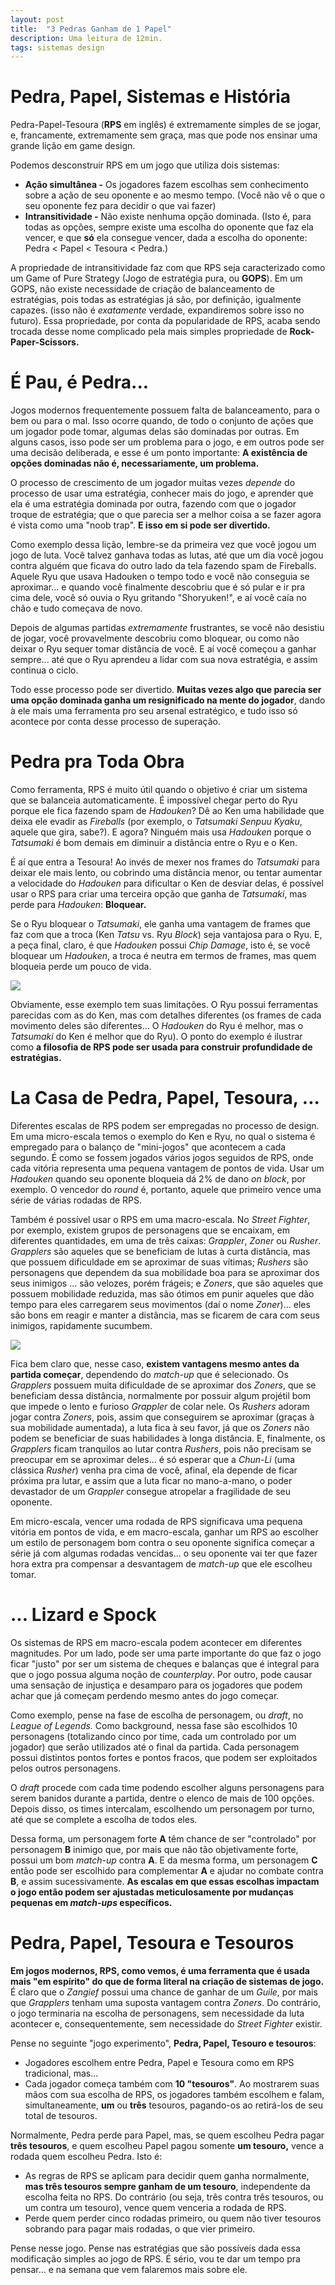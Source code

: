 ```yaml
---
layout: post
title:  "3 Pedras Ganham de 1 Papel"
description: Uma leitura de 12min.
tags: sistemas design
---
```


# Pedra, Papel, Sistemas e História
Pedra-Papel-Tesoura (**RPS** em inglês) é extremamente simples de se jogar, e, francamente, extremamente sem graça, mas 
que pode nos ensinar uma grande lição em game design.

Podemos desconstruir RPS em um jogo que utiliza dois sistemas:

* **Ação simultânea -** Os jogadores fazem escolhas sem conhecimento sobre a ação de seu oponente e ao mesmo tempo. 
  (Você não vê o que o seu oponente fez para decidir o que vai fazer)
* **Intransitividade -** Não existe nenhuma opção dominada. (Isto é, para todas as opções, sempre existe uma escolha 
  do oponente que faz ela vencer, e que **só** ela consegue vencer, dada a escolha do oponente: Pedra < Papel < Tesoura < Pedra.)
  
A propriedade de intransitividade faz com que RPS seja caracterizado como um Game of Pure Strategy (Jogo de estratégia 
pura, ou **GOPS**). Em um GOPS, não existe necessidade de criação de balanceamento de estratégias, pois todas as 
estratégias já são, por definição, igualmente capazes. (isso não é *exatamente* verdade, expandiremos sobre isso 
no futuro). Essa propriedade, por conta da popularidade de RPS, acaba sendo trocada desse 
nome complicado pela mais simples propriedade de **Rock-Paper-Scissors.**

# É Pau, é Pedra...

Jogos modernos frequentemente possuem falta de balanceamento, para o bem ou para o mal. Isso ocorre quando, de todo 
o conjunto de ações que um jogador pode tomar, algumas delas são dominadas por outras. Em alguns casos, isso pode 
ser um problema para o jogo, e em outros pode ser uma decisão deliberada, e esse é um ponto importante: **A 
existência de opções dominadas não é, necessariamente, um problema.**

O processo de crescimento de um jogador muitas vezes *depende* do processo de usar uma estratégia, conhecer mais do 
jogo, e aprender que ela é uma estratégia dominada por outra, fazendo com que o jogador troque de estratégia; que o 
que parecia ser a melhor coisa a se fazer agora é vista como uma "noob trap". **E isso em si pode ser divertido.**

Como exemplo dessa lição, lembre-se da primeira vez que você jogou um jogo de luta. Você talvez ganhava todas as 
lutas, até que um dia você jogou contra alguém que ficava do outro lado da tela fazendo spam de Fireballs. Aquele 
Ryu que usava Hadouken o tempo todo e você não conseguia se aproximar... e quando você finalmente descobriu que é só 
pular e ir pra cima dele, você só ouvia o Ryu gritando "Shoryuken!", e aí você caía no chão e tudo começava de novo.

Depois de algumas partidas *extremamente* frustrantes, se você não desistiu de jogar, você provavelmente descobriu 
como bloquear, ou como não deixar o Ryu sequer tomar distância de você. E aí você começou a ganhar sempre... até que 
o Ryu aprendeu a lidar com sua nova estratégia, e assim continua o ciclo.

Todo esse processo pode ser divertido. **Muitas vezes algo que parecia ser uma opção dominada ganha um resignificado 
na mente do jogador**, dando à ele mais uma ferramenta pro seu arsenal estratégico, e tudo isso só acontece por conta 
desse processo de superação.

# Pedra pra Toda Obra

Como ferramenta, RPS é muito útil quando o objetivo é criar um sistema que se balanceia automaticamente. É 
impossível chegar perto do Ryu porque ele fica fazendo spam de *Hadouken*? Dê ao Ken uma habilidade que deixa ele 
evadir as *Fireballs* (por exemplo, o *Tatsumaki Senpuu Kyaku*, aquele que gira, sabe?). E agora? Ninguém mais usa 
*Hadouken* porque o *Tatsumaki* é bom demais em diminuir a distância entre o Ryu e o Ken. 

É aí que entra a Tesoura! Ao invés de mexer nos frames do *Tatsumaki* para deixar ele mais lento, ou cobrindo uma 
distância menor, ou tentar aumentar a velocidade do *Hadouken* para dificultar o Ken de desviar delas, é possível usar 
o RPS para criar uma terceira opção que ganha de *Tatsumaki*, mas perde para *Hadouken*: **Bloquear.**

Se o Ryu bloquear o *Tatsumaki*, ele ganha uma vantagem de frames que faz com que a troca (Ken *Tatsu* vs. Ryu *Block*) 
seja vantajosa para o Ryu. E, a peça final, claro, é que *Hadouken* possui *Chip Damage*, isto é, se você bloquear um 
*Hadouken*, a troca é neutra em termos de frames, mas quem bloqueia perde um pouco de vida.

<img src="{{site.baseurl}}/assets/img/rps-skills.png">

Obviamente, esse exemplo tem suas limitações. O Ryu possui ferramentas parecidas com as do Ken, mas com detalhes 
diferentes (os frames de cada movimento deles são diferentes... O *Hadouken* do Ryu é melhor, mas o *Tatsumaki* do 
Ken é melhor que do Ryu). O ponto do exemplo é ilustrar como **a filosofia de RPS pode ser usada para construir 
profundidade de estratégias.**


# La Casa de Pedra, Papel, Tesoura, ...

Diferentes escalas de RPS podem ser empregadas no processo de design. Em uma micro-escala temos o exemplo do Ken e 
Ryu, no qual o sistema é empregado para o balanço de "mini-jogos" que acontecem a cada segundo. É como se fossem 
jogados vários jogos seguidos de RPS, onde cada vitória representa uma pequena vantagem de pontos de vida. Usar 
um *Hadouken* quando seu oponente bloqueia dá 2% de dano *on block*, por exemplo. O vencedor do *round* é, portanto, 
aquele que primeiro vence uma série de várias rodadas de RPS.

Também é possível usar o RPS em uma macro-escala. No *Street Fighter*, por exemplo, existem grupos de personagens 
que se encaixam, em diferentes quantidades, em uma de três caixas: *Grappler*, *Zoner* ou *Rusher*. 
*Grapplers* são aqueles que se beneficiam de lutas à curta distância, mas que possuem dificuldade em se aproximar de 
suas vítimas; *Rushers* são personagens que dependem da sua mobilidade boa para se aproximar dos seus inimigos ... 
são velozes, porém frágeis; e *Zoners*, que são aqueles que possuem mobilidade reduzida, mas são ótimos 
em punir aqueles que dão tempo para eles carregarem seus movimentos (daí o nome *Zoner*)... eles são bons em reagir e 
manter a distância, mas se ficarem de cara com seus inimigos, rapidamente sucumbem.

<img src="{{site.baseurl}}/assets/img/rps-matchups.png">

Fica bem claro que, nesse caso, **existem vantagens mesmo antes da partida começar**, dependendo do *match-up* que é 
selecionado. Os *Grapplers* possuem muita dificuldade de se aproximar dos *Zoners*, que se beneficiam 
dessa distância, normalmente por possuir algum projétil bom que impede o lento e furioso *Grappler* de colar nele.
Os *Rushers* adoram jogar contra *Zoners*, pois, assim que conseguirem se aproximar (graças à sua 
mobilidade aumentada), a luta fica à seu favor, já que os *Zoners* não podem se beneficiar de suas habilidades à 
longa distância. E, finalmente, os *Grapplers* ficam tranquilos ao lutar contra *Rushers*, pois não precisam se 
preocupar em se aproximar deles... é só esperar que a *Chun-Li* (uma clássica *Rusher*) venha pra cima de você, 
afinal, ela depende de ficar próxima pra lutar, e assim que a luta ficar no mano-a-mano, o poder devastador de um 
*Grappler* consegue atropelar a fragilidade de seu oponente.

Em micro-escala, vencer uma rodada de RPS significava uma pequena vitória em pontos de vida, e em macro-escala, 
ganhar um RPS ao escolher um estilo de personagem bom contra o seu oponente significa começar a série já com algumas 
rodadas vencidas... o seu oponente vai ter que fazer hora extra pra compensar a desvantagem de *match-up* que ele 
escolheu tomar.

# ... Lizard e Spock

Os sistemas de RPS em macro-escala podem acontecer em diferentes magnitudes. Por um lado, pode ser uma parte 
importante do que faz o jogo ficar "justo" por ser um sistema de cheques e balanças que é integral para que o jogo 
possua alguma noção de *counterplay*. Por outro, pode causar uma sensação de injustiça e desamparo para os jogadores 
que podem achar que já começam perdendo mesmo antes do jogo começar.

Como exemplo, pense na fase de escolha de personagem, ou *draft*, no *League of Legends.* Como background, nessa 
fase são escolhidos 10 personagens (totalizando cinco por time, cada um controlado por um jogador) que serão utilizados até o
final da partida. Cada personagem possui distintos pontos fortes e pontos fracos, que podem ser exploitados pelos outros 
personagens.

O *draft* procede com cada time podendo escolher alguns personagens para serem banidos durante a partida, dentre o 
elenco de mais de 100 opções. Depois disso, os times intercalam, escolhendo um personagem por turno, até que se 
complete a escolha de todos eles.

Dessa forma, um personagem forte **A** têm chance de ser "controlado" por personagem **B** inimigo que, por mais que 
não tão objetivamente forte, possui um bom *match-up* contra **A**. E da mesma forma, um personagem **C** então pode 
ser escolhido para complementar **A** e ajudar no combate contra **B**, e assim sucessivamente. **As escalas em que 
essas escolhas impactam o jogo então podem ser ajustadas meticulosamente por mudanças pequenas em *match-ups* 
específicos.**

# Pedra, Papel, Tesoura e Tesouros

**Em jogos modernos, RPS, como vemos, é uma ferramenta que é usada mais "em espírito" do que de forma literal na 
criação de sistemas de jogo.** É claro que o *Zangief* possui uma chance de ganhar de um *Guile*, por mais que *Grapplers* 
tenham uma suposta vantagem contra *Zoners*. Do contrário, o jogo terminaria na escolha de personagens, sem 
necessidade da luta acontecer e, consequentemente, sem necessidade do *Street Fighter* existir.

Pense no seguinte "jogo experimento", **Pedra, Papel, Tesouro e tesouros**:

* Jogadores escolhem entre Pedra, Papel e Tesoura como em RPS tradicional, mas...
* Cada jogador começa também com **10 "tesouros"**. Ao mostrarem suas mãos com sua escolha de RPS, os jogadores também 
  escolhem e falam, simultaneamente, **um** ou **três** tesouros, pagando-os ao retirá-los de seu total de tesouros.

Normalmente, Pedra perde para Papel, mas, se quem escolheu Pedra pagar **três tesouros**, e quem escolheu Papel 
pagou somente **um tesouro,** vence a rodada quem escolheu Pedra. Isto é:

* As regras de RPS se aplicam para decidir quem ganha normalmente, **mas três tesouros sempre ganham de um 
  tesouro**, independente da escolha feita no RPS. Do contrário (ou seja, três contra três tesouros, ou um contra um 
  tesouro), vence quem venceria a rodada de RPS.
* Perde quem perder cinco rodadas primeiro, ou quem não tiver tesouros sobrando para pagar mais rodadas, o que vier 
  primeiro.

Pense nesse jogo. Pense nas estratégias que são possíveis dada essa modificação simples ao jogo de RPS. É sério, vou 
te dar um tempo pra pensar... e na semana que vem falaremos mais sobre ele.









